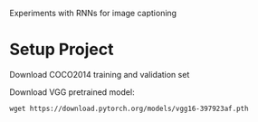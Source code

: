 Experiments with RNNs for image captioning

# Setup Project

Download COCO2014 training and validation set

Download VGG pretrained model:

```
wget https://download.pytorch.org/models/vgg16-397923af.pth
````
